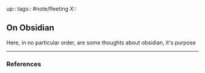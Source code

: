 up::
tags:: #note/fleeting 
X:: 

## On Obsidian

Here, in no particular order, are some thoughts about obsidian, it's purpose 

---

### References